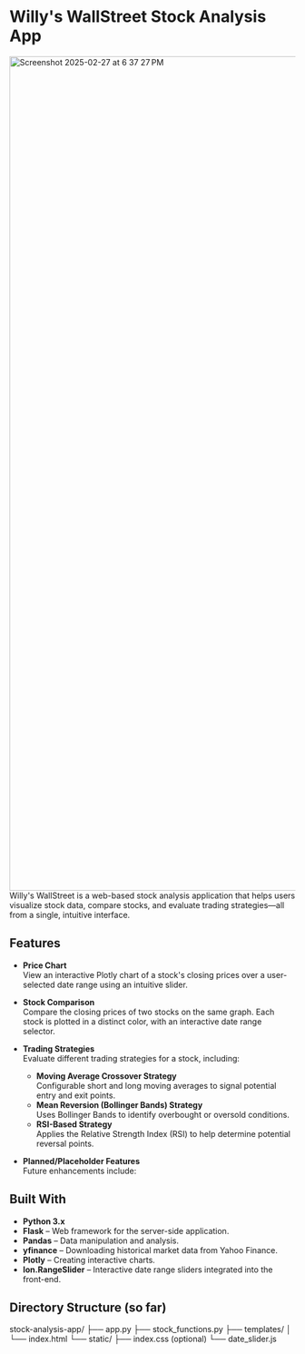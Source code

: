 # Willy's WallStreet Stock Analysis App
<img width="1470" alt="Screenshot 2025-02-27 at 6 37 27 PM" src="https://github.com/user-attachments/assets/0b0ab775-f939-43d8-bcbc-f5d169c393b9" />
Willy's WallStreet is a web-based stock analysis application that helps users visualize stock data, compare stocks, and evaluate trading strategies—all from a single, intuitive interface.

## Features

- **Price Chart**  
  View an interactive Plotly chart of a stock's closing prices over a user-selected date range using an intuitive slider.

- **Stock Comparison**  
  Compare the closing prices of two stocks on the same graph. Each stock is plotted in a distinct color, with an interactive date range selector.

- **Trading Strategies**  
  Evaluate different trading strategies for a stock, including:
  - **Moving Average Crossover Strategy**  
    Configurable short and long moving averages to signal potential entry and exit points.
  - **Mean Reversion (Bollinger Bands) Strategy**  
    Uses Bollinger Bands to identify overbought or oversold conditions.
  - **RSI-Based Strategy**  
    Applies the Relative Strength Index (RSI) to help determine potential reversal points.

- **Planned/Placeholder Features**  
  Future enhancements include:

## Built With

- **Python 3.x**
- **Flask** – Web framework for the server-side application.
- **Pandas** – Data manipulation and analysis.
- **yfinance** – Downloading historical market data from Yahoo Finance.
- **Plotly** – Creating interactive charts.
- **Ion.RangeSlider** – Interactive date range sliders integrated into the front-end.

## Directory Structure (so far) 
stock-analysis-app/
├── app.py
├── stock_functions.py
├── templates/
│   └── index.html
└── static/
    ├── index.css        (optional)
    └── date_slider.js



